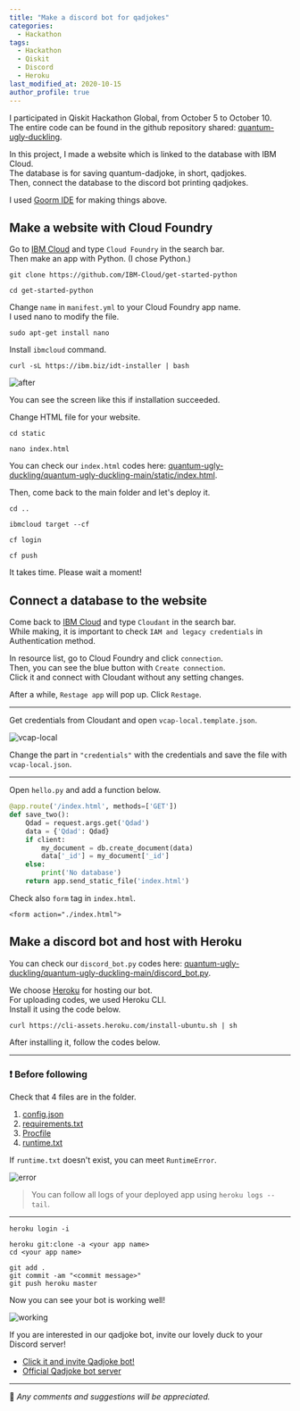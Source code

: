 ```yaml
---
title: "Make a discord bot for qadjokes"
categories: 
  - Hackathon
tags:
  - Hackathon
  - Qiskit
  - Discord
  - Heroku
last_modified_at: 2020-10-15
author_profile: true
---
```

I participated in Qiskit Hackathon Global, from October 5 to October 10.<br/>
The entire code can be found in the github repository shared: [quantum-ugly-duckling](https://github.com/rochisha0/quantum-ugly-duckling).

In this project, I made a website which is linked to the database with IBM Cloud.<br/>
The database is for saving quantum-dadjoke, in short, qadjokes.<br/>
Then, connect the database to the discord bot printing qadjokes.<br/>

I used [Goorm IDE](https://ide.goorm.io/) for making things above.<br/>

## Make a website with Cloud Foundry

Go to [IBM Cloud](https://cloud.ibm.com/login) and type `Cloud Foundry` in the search bar.<br/>
Then make an app with Python. (I chose Python.)

```
git clone https://github.com/IBM-Cloud/get-started-python
```
```
cd get-started-python
```

Change `name` in `manifest.yml` to your Cloud Foundry app name.<br/>
I used nano to modify the file.

```
sudo apt-get install nano
```

Install `ibmcloud` command.

```
curl -sL https://ibm.biz/idt-installer | bash
```

![after](https://user-images.githubusercontent.com/62553200/96062970-e651b400-0ed1-11eb-9af3-9555a10729fa.png)

You can see the screen like this if installation succeeded.

Change HTML file for your website.

```
cd static
```
```
nano index.html
```

You can check our `index.html` codes here:
[quantum-ugly-duckling/quantum-ugly-duckling-main/static/index.html](https://github.com/rochisha0/quantum-ugly-duckling/blob/main/quantum-ugly-duckling-main/static/index.html).

Then, come back to the main folder and let's deploy it.

```
cd ..
```
```
ibmcloud target --cf
```
```
cf login
```
```
cf push
```

It takes time. Please wait a moment!

## Connect a database to the website

Come back to [IBM Cloud](https://cloud.ibm.com/login) and type `Cloudant` in the search bar.<br/>
While making, it is important to check `IAM and legacy credentials` in Authentication method.

In resource list, go to Cloud Foundry and click `connection`.<br/>
Then, you can see the blue button with `Create connection`.<br/>
Click it and connect with Cloudant without any setting changes.<br/>

After a while, `Restage app` will pop up. Click `Restage`.

---

Get credentials from Cloudant and open `vcap-local.template.json`.

![vcap-local](https://user-images.githubusercontent.com/62553200/96067604-1e0e2b00-0ed5-11eb-896c-8e259975592b.png)

Change the part in `"credentials"` with the credentials and save the file with `vcap-local.json`.<br/>

---

Open `hello.py` and add a function below.<br/>

```python
@app.route('/index.html', methods=['GET'])
def save_two():
    Qdad = request.args.get('Qdad')
    data = {'Qdad': Qdad}
    if client:
        my_document = db.create_document(data)
        data['_id'] = my_document['_id']
    else:
        print('No database')
    return app.send_static_file('index.html')
```

Check also `form` tag in `index.html`.

```
<form action="./index.html">
```

## Make a discord bot and host with Heroku

You can check our `discord_bot.py` codes here:
[quantum-ugly-duckling/quantum-ugly-duckling-main/discord_bot.py](https://github.com/rochisha0/quantum-ugly-duckling/blob/main/quantum-ugly-duckling-main/discord_bot.py).<br/>

We choose [Heroku](https://www.heroku.com/) for hosting our bot.<br/>
For uploading codes, we used Heroku CLI.<br/>
Install it using the code below.

```
curl https://cli-assets.heroku.com/install-ubuntu.sh | sh
```

After installing it, follow the codes below.<br/>

---

### ❗ Before following

Check that 4 files are in the folder.<br/>

1. [config.json](https://github.com/rochisha0/quantum-ugly-duckling/blob/main/quantum-ugly-duckling-main/config.json)
2. [requirements.txt](https://github.com/rochisha0/quantum-ugly-duckling/blob/main/quantum-ugly-duckling-main/requirements.txt)
3. [Procfile](https://github.com/rochisha0/quantum-ugly-duckling/blob/main/quantum-ugly-duckling-main/Procfile)
4. [runtime.txt](https://github.com/rochisha0/quantum-ugly-duckling/blob/main/quantum-ugly-duckling-main/runtime.txt)

If `runtime.txt` doesn't exist, you can meet `RuntimeError`.

![error](https://user-images.githubusercontent.com/62553200/96069480-439d3380-0ed9-11eb-9232-e7eaa688217e.png)

>You can follow all logs of your deployed app using `heroku logs --tail`.

---

```
heroku login -i
```

```
heroku git:clone -a <your app name>
cd <your app name>
```

```
git add .
git commit -am "<commit message>"
git push heroku master
```

Now you can see your bot is working well!

![working](https://github.com/rochisha0/quantum-ugly-duckling/blob/main/images/discord_test.gif?raw=true)

If you are interested in our qadjoke bot, invite our lovely duck to your Discord server!
- [Click it and invite Qadjoke bot!](https://discord.com/api/oauth2/authorize?client_id=763802062370111498&permissions=67584&scope=bot)
- [Official Qadjoke bot server](https://discord.gg/3UdGBAC)

---

💬 *Any comments and suggestions will be appreciated.*
